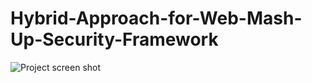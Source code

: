 # Hybrid-Approach-for-Web-Mash-Up-Security-Framework
![Project screen shot](https://user-images.githubusercontent.com/92540238/137561929-f007a5bd-2e1d-4af2-8d9e-6eadac354e89.png)
